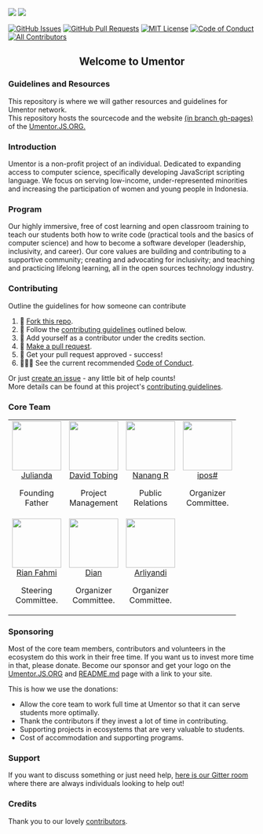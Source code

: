 <img src="https://firebasestorage.googleapis.com/v0/b/ship-core.appspot.com/o/umentor-website-material%2Fumentor-snow.svg?alt=media&token=2e937e54-91ce-4264-83ea-969b8be7270b">

<a href="https://gitter.im/umentorjs/community">
<img src="https://badges.gitter.im/umentorjs/umentorjs.svg">
</a>

[![GitHub Issues](https://img.shields.io/github/issues/umentor/umentor.svg?style=flat-square)](https://github.com/umentor/umentor/issues) [![GitHub Pull Requests](https://img.shields.io/github/issues-pr/umentor/umentor.svg?style=flat-square)](https://github.com/umentor/umentor/pulls) [![MIT License](https://img.shields.io/github/license/umentor/umentor.svg?style=flat-square)](http://badges.mit-license.org)
[![Code of Conduct](https://img.shields.io/badge/%E2%9D%A4-code%20of%20conduct-blue.svg?style=flat)](CODE_OF_CONDUCT.md)
[![All Contributors](https://img.shields.io/badge/all_contributors-3-orange.svg?style=flat-square)](#contributors)


<h2 align="center">Welcome to Umentor</h2>

<h3 align="left">Guidelines and Resources</h3>

This repository is where we will gather resources and guidelines for Umentor network.<br/>
This repository hosts the sourcecode and the website [(in branch gh-pages)](https://github.com/umentor/umentor/tree/gh-pages) of the <a href="https://umentor.js.org">Umentor.JS.ORG.</a>

<h3 align="left">Introduction</h3>

Umentor is a non-profit project of an individual. Dedicated to expanding access to computer science, specifically developing JavaScript scripting language. We focus on serving low-income, under-represented minorities and increasing the participation of women and young people in Indonesia.

<h3 align="left">Program</h3>

Our highly immersive, free of cost learning and open classroom training to teach our students both how to write code (practical tools and the basics of computer science) and how to become a software developer (leadership, inclusivity, and career). Our core values ​​are building and contributing to a supportive community; creating and advocating for inclusivity; and teaching and practicing lifelong learning, all in the open sources technology industry.

<h3 align="left">Contributing</h3>

Outline the guidelines for how someone can contribute

1. 🍴 [Fork this repo](https://github.com/umentor/umentor#fork-destination-box).
2. 🔨 Follow the [contributing guidelines](.github/CONTRIBUTING.md) outlined below.
3. 👥 Add yourself as a contributor under the credits section.
4. 🔧 [Make a pull request](https://github.com/umentor/umentor/compare).
5. 🎉 Get your pull request approved - success!
6. 👨🏻‍💻 See the current recommended [Code of Conduct](https://github.com/umentor/umentor/blob/master/CODE_OF_CONDUCT.md).

Or just [create an issue](https://github.com/umentor/umentor/issues) - any little bit of help counts! <br/>
More details can be found at this project's [contributing guidelines](.github/CONTRIBUTING.md).

<h3 align="left">Core Team</h3>
    <table>
    <tbody>
    <tr>
      <td align="center" valign="top">
        <img width="100" height="100" src="https://github.com/andae.png?s=100">
        <br>
        <a href="https://github.com/andae">Julianda</a>
        <p>Founding<br> Father</p>
      </td>
      <td align="center" valign="top">
        <img width="100" height="100" src="https://github.com/fvdavid.png?s=100">
        <br>
        <a href="https://github.com/fvdavid">David Tobing</a>
        <p>Project<br> Management</p>  
      </td>
      <td align="center" valign="top">
        <img width="100" height="100" src="https://github.com/nanangrajimin.png?s=100">
        <br>
        <a href="https://github.com/nanangrajimin">Nanang R</a>
        <p>Public<br> Relations</p>
      </td>
      <td align="center" valign="top">
        <img width="100" height="100" src="https://github.com/ipostag.png?s=100">
        <br>
        <a href="https://github.com/ipostag">ipos#</a>
        <p>Organizer <br> Committee.</p>
      </td>
     </tr>
        <tr>
      <td align="center" valign="top">
        <img width="100" height="100" src="https://github.com/grasakgrusuk.png?s=100">
        <br>
        <a href="https://github.com/grasakgrusuk">Rian Fahmi</a>
        <p>Steering <br> Committee.</p>
      </td>
      <td align="center" valign="top">
        <img width="100" height="100" src="https://github.com/dian-mmg.png?s=100">
        <br>
        <a href="https://github.com/dian-mmg">Dian</a>
        <p>Organizer  <br> Committee.</p>
      </td>
      <td align="center" valign="top">
        <img width="100" height="100" src="https://github.com/arliyandi82.png?s=100">
        <br>
        <a href="https://github.com/arliyandi82">Arliyandi</a>
        <p>Organizer <br> Committee.</p>
      </td>
     </tr>
    </tbody>
    </table>

<h3 align="left">Sponsoring</h3>

Most of the core team members, contributors and volunteers in the ecosystem do this work in their free time. If you want us to invest more time in that, please donate. Become our sponsor and get your logo on the <a href="https://umentor.js.org">Umentor.JS.ORG</a> and <a href="https://github.com/umentor/umentor/blob/master/README.md">README.md</a> page with a link to your site.

This is how we use the donations:

- Allow the core team to work full time at Umentor so that it can serve students more optimally.
- Thank the contributors if they invest a lot of time in contributing.
- Supporting projects in ecosystems that are very valuable to students.
- Cost of accommodation and supporting programs.

<h3 align="left">Support</h3>

If you want to discuss something or just need help, [here is our Gitter room](https://gitter.im/umentorjs/community) where there are always individuals looking to help out!

<h3 align="left">Credits</h3>

Thank you to our lovely [contributors](https://github.com/umentor/umentor/graphs/contributors).



